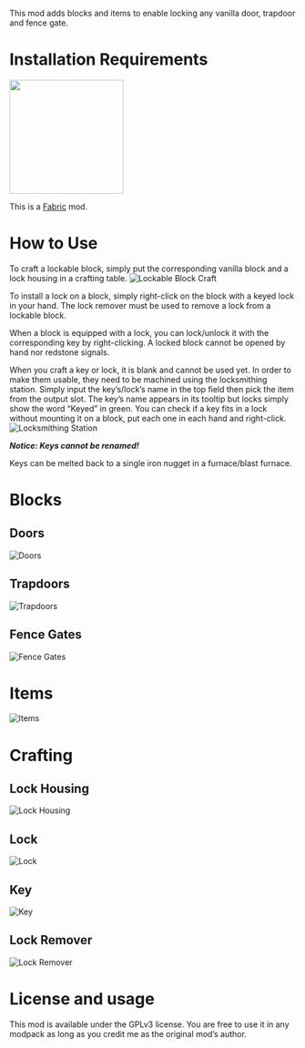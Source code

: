 This mod adds blocks and items to enable locking any vanilla door, trapdoor and fence gate.

# Installation Requirements
<a href="https://www.curseforge.com/minecraft/mc-mods/fabric-api" target="_blank"><img src="https://i.imgur.com/Ol1Tcf8.png" style="width:200px"/></a>

This is a [Fabric](https://fabricmc.net/) mod.

# How to Use

To craft a lockable block, simply put the corresponding vanilla block and a lock housing in a crafting table.
![Lockable Block Craft](https://i.imgur.com/htxKVhm.png "Lockable Block Craft")

To install a lock on a block, simply right-click on the block with a keyed lock in your hand. The lock remover must be used to remove a lock from a lockable block.

When a block is equipped with a lock, you can lock/unlock it with the corresponding key by right-clicking. A locked block cannot be opened by hand nor redstone signals.

When you craft a key or lock, it is blank and cannot be used yet. In order to make them usable, they need to be machined using the locksmithing station. Simply input the key’s/lock’s name in the top field then pick the item from the output slot. The key’s name appears in its tooltip but locks simply show the word “Keyed” in green. You can check if a key fits in a lock without mounting it on a block, put each one in each hand and right-click.
![Locksmithing Station](https://i.imgur.com/OC8dt6A.png "Locksmithing Station")

***Notice: Keys cannot be renamed!***

Keys can be melted back to a single iron nugget in a furnace/blast furnace.

# Blocks

## Doors
![Doors](https://i.imgur.com/Zlg0js4.png "Doors")

## Trapdoors
![Trapdoors](https://i.imgur.com/PiWDvtF.png "Trapdoors")

## Fence Gates
![Fence Gates](https://i.imgur.com/2PJvXdA.png "Fence Gates")

# Items
![Items](https://i.imgur.com/D92z72L.png "Items")

# Crafting
## Lock Housing
![Lock Housing](https://i.imgur.com/jeEAf4q.png "Lock Housing")
## Lock
![Lock](https://i.imgur.com/u4J1T84.png "Lock")
## Key
![Key](https://i.imgur.com/reJ7GI2.png "Key")
## Lock Remover
![Lock Remover](https://i.imgur.com/nGSoxAP.png "Lock Remover")

# License and usage
This mod is available under the GPLv3 license. You are free to use it in any modpack as long as you credit me as the original mod’s author.
